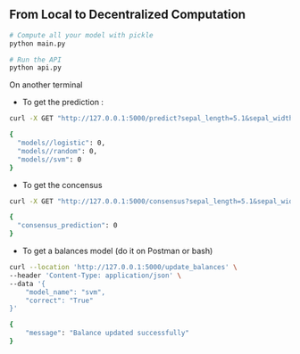 ## From Local to Decentralized Computation
```bash
# Compute all your model with pickle
python main.py

# Run the API
python api.py
```
On another terminal
- To get the prediction : 
```bash
curl -X GET "http://127.0.0.1:5000/predict?sepal_length=5.1&sepal_width=3.5&petal_length=1.4&petal_width=0.2"

{
  "models//logistic": 0,
  "models//random": 0,
  "models//svm": 0
}
```
- To get the concensus
```bash
curl -X GET "http://127.0.0.1:5000/consensus?sepal_length=5.1&sepal_width=3.5&petal_length=1.4&petal_width=0.2"

{
  "consensus_prediction": 0
}
```
- To get a balances model (do it on Postman or bash)
```bash
curl --location 'http://127.0.0.1:5000/update_balances' \
--header 'Content-Type: application/json' \
--data '{
    "model_name": "svm", 
    "correct": "True"
}'

{
    "message": "Balance updated successfully"
}
```